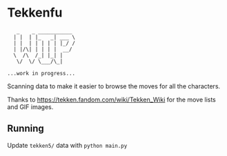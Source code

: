# Tekkenfu

```
   _    _ ___________ 
  | |  | |_   _| ___ \
  | |  | | | | | |_/ /
  | |/\| | | | |  __/ 
  \  /\  /_| |_| |    
   \/  \/ \___/\_|
  
...work in progress...
```

Scanning data to make it easier to browse the moves for all the characters.

Thanks to https://tekken.fandom.com/wiki/Tekken_Wiki for the move lists and GIF images.

## Running

Update `tekken5/` data with `python main.py`
